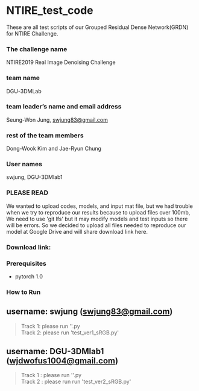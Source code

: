 NTIRE_test_code
=============
These are all test scripts of our Grouped Residual Dense Network(GRDN) for NTIRE Challenge.

### The challenge name  
NTIRE2019 Real Image Denoising Challenge  

### team name  
DGU-3DMLab  

### team leader’s name and email address   
Seung-Won Jung, swjung83@gmail.com  

### rest of the team members  
Dong-Wook Kim and Jae-Ryun Chung  

### User names  
swjung, DGU-3DMlab1  

### PLEASE READ
We wanted to upload codes, models, and input mat file, but we had trouble when we try to reproduce our results because
to upload files over 100mb, We need to use 'git lfs' but it may modify models and test inputs so there will be errors. So
we decided to upload all files needed to reproduce our model at Google Drive and will share download link here.

### Download link:

### Prerequisites  
* pytorch 1.0  


### How to Run
username: swjung (swjung83@gmail.com)   
-------------
> Track 1: please run ''.py  
> Track 2: please run 'test_ver1_sRGB.py'  

username: DGU-3DMlab1 (wjdwofus1004@gmail.com)  
-------------
> Track 1 : please run ''.py  
> Track 2 : please run run 'test_ver2_sRGB.py'  

